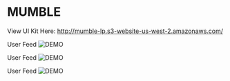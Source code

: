 # MUMBLE

View UI Kit Here: http://mumble-lp.s3-website-us-west-2.amazonaws.com/


User Feed
![DEMO](../master/images/home-page.PNG)

User Feed
![DEMO](../master/images/discussion-page.PNG)

User Feed
![DEMO](../master/images/login-page.PNG)
